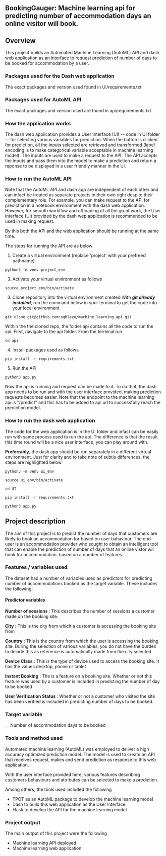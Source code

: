 ## BookingGauger: Machine learning api for predicting number of accommodation days an online visitor will book.

## Overview

This project builds an Automated Machine Learning (AutoML) API and dash web application as an interface 
to request prediction of number of days to be booked for accommodation by a user. 


### Packages used for the Dash web application
The exact packages and version used found in UI/requirements.txt


### Packages used for AutoML API
The exact packages and version used are found in api/requirements.txt


### How the application works 

The dash web application provides a User Interface (UI) -- code in UI folder -- for selecting various variables for prediction.
When the button is clicked for prediction, all the inputs selected are retrieved and transformed (label encoding is to make categorical
variable acceptable in machine learning model). The inputs are used to make a request to the API. The API accepts the inputs and
pass them into the model to make a prediction and return a reponse to be displayed in a user friendly manner in the UI.

### How to run the AutoML API

Note that the AutoML API and dash app are independent of each other and can infact be treated as separate projects in their own right
despite their complementary role. For example, you can make request to the API for prediction in a notebook environment with 
the dash web application. However, for smooth workflow and offloading of all the grunt work, the User Interface (UI) provided by
the dash wep application is recommended to be used in making request.

By this both the API and the web application should be running at the same time.

The steps for running the API are as below

1. Create a virtual environment (replace 'project' with your prefreed pathname)

```
python3 -m venv project_env
```
 

3. Activate your virtual environment as follows

```
source project_env/bin/activate
```

3. Clone repository into the virtual environment created
With **_git already installed_**, run the command below in your terminal to get the code into your local environment

```
git clone git@github.com:agbleze/machine_learning_api.git
```

Within the the cloned repo, the folder api contains all the code to run the api. First, navigate to the api folder.
From the terminal run

```
cd api
```

4. Install packages used as follows

```
pip install -r requirements.txt
```

5. Run the API

```
python3 app.py
```

Now the api is running and request can be made to it. To do that, the dash app needs to be run and with the user interface provided, making prediction requests becomes easier. Note that the endpoint to the machine learning api is "/predict" and this has to be 
added to api url to successfully reach the prediction model.


### How to run the dash web application

The code for the web application is in the UI folder and infact can be easily run with same process used to run the api. The difference is that
the result this time round will be a nice user interface, you can play around with.

__Preferrably__, the dash app should be run separately in a different virtual environment. Just for clarity and to take note of subtle differences,
the steps are highlighted below

```
python3 -m venv ui_env
```

```
source ui_env/bin/activate
```

```
cd UI
```


```
pip install -r requirements.txt
```


```
python3 app.py
```


## Project description

The aim of this project is to predict the number of days that
customers are likely to book an accommodation for based on user bahaviour.
The end-user is an accommodation provider who sought to obtain
an intelligent tool that can enable the prediction of number of days that an online vistor will book for accommodation.
based on a number of features.

### Features / variables used

The dataset had a number of variables used as predictors for
predicting number of accommodations booked as the target variable.
These includes the following;

#### Predictor variables
__Number of sessions__ : This describes the number of sessions a customer made
on the booking site.

__City__ : This is the city from which a customer is accessing the booking site from

__Country__ : This is the country from which the user is accessing the booking site.
During the selection of various variables, you do not have the burden to decide this
as reference is automatically made from the city selected.

__Device Class__ : This is the type of device used to access the booking site. It has
the values desktop, phone or tablet

__Instant Booking__ : The is a feature on a booking site. Whether or not this
feature was used by a customer is included in predicting the number of day to
be booked

__User Verification Status__ : Whether or not a customer who visited the site
has been verified is included in predicting number of days to be booked.

### Target variable
__ Number of accommodation days to be booked__


### Tools and method used
Automated machine learning (AutoML) was employed to deliver a high
accuracy optimized prediction model. The model is used to create
an API that receives request, makes and send prediction as response
to this web application.

With the user interface provided here, various features describing customers
behaviours and attributes can be selected to make a prediction.

Among others, the tools used included the following

* TPOT as an AutoML package to develop the machine learning model
* Dash to build this web application as the User Interface
* Flask to develop the API for the machine learning model


### Project output

The main output of this project were the following

* Machine learning API deployed
* Machine learning web application


